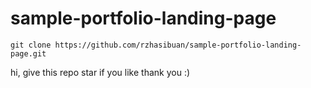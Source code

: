 # sample-portfolio-landing-page

```
git clone https://github.com/rzhasibuan/sample-portfolio-landing-page.git

```

hi, give this repo star if you like
thank you :)
